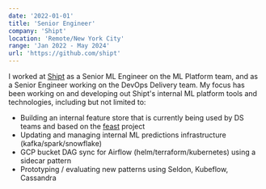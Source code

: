```yaml
---
date: '2022-01-01'
title: 'Senior Engineer'
company: 'Shipt'
location: 'Remote/New York City'
range: 'Jan 2022 - May 2024'
url: 'https://github.com/shipt'
---
```


I worked at [Shipt](https://www.shipt.com/shop) as a Senior ML Engineer on the ML Platform team, and as a Senior Engineer working on the DevOps Delivery team. My focus has been working on and developing out Shipt's internal ML platform tools and technologies, including but not limited to:

- Building an internal feature store that is currently being used by DS teams and based on the [feast](https://feast.dev/) project
- Updating and managing internal ML predictions infrastructure (kafka/spark/snowflake)
- GCP bucket DAG sync for Airflow (helm/terraform/kubernetes) using a sidecar pattern
- Prototyping / evaluating new patterns using Seldon, Kubeflow, Cassandra
